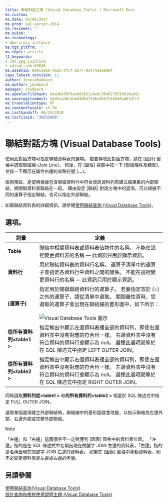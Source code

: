 ```yaml
---
title: 聯結對話方塊 (Visual Database Tools) | Microsoft Docs
ms.custom: ''
ms.date: 03/06/2017
ms.prod: sql-server-2014
ms.reviewer: ''
ms.suite: ''
ms.technology:
- dbe-cross-instance
ms.tgt_pltfrm: ''
ms.topic: article
f1_keywords:
- vdt.ppg.joinline
- vdtsql.chm:69638
ms.assetid: 0d9516bb-4ad3-4fcf-bb77-93474dea698f
caps.latest.revision: 11
author: JennieHubbard
ms.author: jhubbard
manager: jhubbard
ms.openlocfilehash: e6adb9f0f9ee0d265124e0c3648279516018eb92
ms.sourcegitcommit: 5dd5cad0c1bbd308471d6c885f516948ad67dfcf
ms.translationtype: MT
ms.contentlocale: zh-TW
ms.lasthandoff: 06/19/2018
ms.locfileid: "36035808"
---
```

# <a name="join-dialog-box-visual-database-tools"></a>聯結對話方塊 (Visual Database Tools)
  使用此對話方塊可指定聯結資料表的選項。 若要存取此對話方塊，請在 [設計] 窗格中選取聯結線 (Join Line)。 然後，在 [屬性] 視窗中按一下 [聯結條件及類型]，並按一下顯示在屬性右邊的省略符號 (**…**)。  
  
 依照預設，是使用根據包含聯結資料行中符合資訊資料列來建立結果集的內部聯結，將關聯資料表聯結在一起。 藉由設定 [聯結] 對話方塊中的選項，可以根據不同的運算子指定聯結，也可以指定外部聯結。  
  
 如需聯結資料表的詳細資訊，請參閱[使用聯結查詢 &#40;Visual Database Tools&#41;](visual-database-tools.md)。  
  
## <a name="options"></a>選項。  
  
|**詞彙**|**定義**|  
|--------------|--------------------|  
|**Table**|聯結中相關資料表或資料表值物件的名稱。 不能在這裡變更資料表的名稱 — 此資訊只用於顯示資訊。|  
|**資料行**|用於聯結資料表的資料行名稱。 運算子清單中的運算子會指定各資料行中資料之間的關係。 不能在這裡變更資料行的名稱 — 此資訊只用於顯示資訊。|  
|**[運算子]**|指定用於關聯聯結資料行的運算子。 若要指定等於 (=) 之外的運算子，請從清單中選取。 關閉屬性頁時，您選取的運算子會出現在聯結線的菱形圖中，如下所示：<br /><br /> ![Visual Database Tools 圖示](../../database-engine/media//dv3wbii.gif "Visual Database Tools 圖示")|  
|**從所有資料列\<table1 >**|指定輸出中顯示左邊資料表裡全部的資料列，即使右邊資料表中沒有對應的符合也一樣。 右邊資料表中沒有符合資料的資料行會顯示為 null。 選擇此選項就等於在 SQL 陳述式中指定 LEFT OUTER JOIN。|  
|**從所有資料列\<table2 >**|指定輸出中顯示右邊資料表裡全部的資料列，即使左邊資料表中沒有對應的符合也一樣。 左邊資料表中沒有符合資料的資料行會顯示為 null。 選擇此選項就等於在 SQL 陳述式中指定 RIGHT OUTER JOIN。|  
  
 同時選取**資料列從\<table1 >** 和**的所有資料列\<table2 >** 相當於 SQL 陳述式中指定 FULL OUTER JOIN。  
  
 選取某個選項建立外部聯結時，聯結線中的菱形圖就會改變，以指示聯結為左邊外部、右邊外部或完整外部聯結。  
  
> [!NOTE]  
>  「左邊」和「右邊」這兩個字不一定對應到 [圖表] 窗格中的資料表位置。 「左邊」指的是在 SQL 陳述式中名稱出現在關鍵字 JOIN 左邊的資料表，「右邊」指的是名稱出現在關鍵字 JOIN 右邊的資料表。 如果在 [圖表] 窗格中移動資料表，則不必變更資料表是左邊或右邊的考量。  
  
## <a name="see-also"></a>另請參閱  
 [使用聯結查詢&#40;Visual Database Tools&#41;](visual-database-tools.md)   
 [設計查詢和檢視使用說明主題 &#40;Visual Database Tools&#41;](design-queries-and-views-how-to-topics-visual-database-tools.md)  
  
  